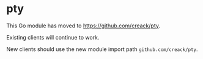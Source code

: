# pty

This Go module has moved to <https://github.com/creack/pty>.

Existing clients will continue to work.

New clients should use the new module import path
`github.com/creack/pty`.
